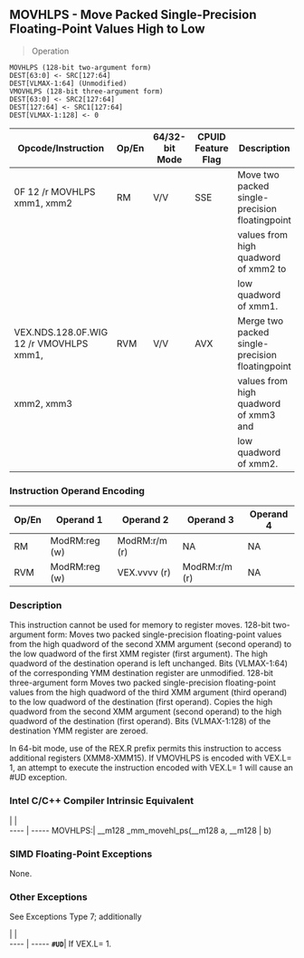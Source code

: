 ## MOVHLPS -  Move Packed Single-Precision Floating-Point Values High to Low

> Operation

``` slim
MOVHLPS (128-bit two-argument form)
DEST[63:0] <- SRC[127:64]
DEST[VLMAX-1:64] (Unmodified)
VMOVHLPS (128-bit three-argument form)
DEST[63:0] <- SRC2[127:64]
DEST[127:64] <- SRC1[127:64]
DEST[VLMAX-1:128] <- 0

```

 Opcode/Instruction                     | Op/En| 64/32-bit Mode| CPUID Feature Flag| Description                                    
 ---  | --- | --- | --- | ---
 0F 12 /r MOVHLPS xmm1, xmm2            | RM   | V/V           | SSE               | Move two packed single-precision floatingpoint 
                                        |      |               |                   | values from high quadword of xmm2 to           
                                        |      |               |                   | low quadword of xmm1.                          
 VEX.NDS.128.0F.WIG 12 /r VMOVHLPS xmm1,| RVM  | V/V           | AVX               | Merge two packed single-precision floatingpoint
 xmm2, xmm3                             |      |               |                   | values from high quadword of xmm3 and          
                                        |      |               |                   | low quadword of xmm2.                          

### Instruction Operand Encoding
 Op/En| Operand 1    | Operand 2    | Operand 3    | Operand 4
 ---  | --- | --- | --- | ---
 RM   | ModRM:reg (w)| ModRM:r/m (r)| NA           | NA       
 RVM  | ModRM:reg (w)| VEX.vvvv (r) | ModRM:r/m (r)| NA       

### Description
This instruction cannot be used for memory to register moves. 128-bit two-argument
form: Moves two packed single-precision floating-point values from the high
quadword of the second XMM argument (second operand) to the low quadword of
the first XMM register (first argument). The high quadword of the destination
operand is left unchanged. Bits (VLMAX-1:64) of the corresponding YMM destination
register are unmodified. 128-bit three-argument form Moves two packed single-precision
floating-point values from the high quadword of the third XMM argument (third
operand) to the low quadword of the destination (first operand). Copies the
high quadword from the second XMM argument (second operand) to the high quadword
of the destination (first operand). Bits (VLMAX-1:128) of the destination YMM
register are zeroed.

In 64-bit mode, use of the REX.R prefix permits this instruction to access additional
registers (XMM8-XMM15). If VMOVHLPS is encoded with VEX.L= 1, an attempt to
execute the instruction encoded with VEX.L= 1 will cause an #UD exception.



### Intel C/C++ Compiler Intrinsic Equivalent
   | |  
---- | -----
 MOVHLPS:| __m128 _mm_movehl_ps(__m128 a, __m128
         | b)                                   

### SIMD Floating-Point Exceptions
None.


### Other Exceptions
See Exceptions Type 7; additionally

   | |  
---- | -----
 **``#UD``**| If VEX.L= 1.
